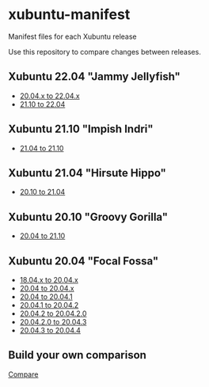 # xubuntu-manifest
Manifest files for each Xubuntu release

Use this repository to compare changes between releases.

## Xubuntu 22.04 "Jammy Jellyfish"
- [20.04.x to 22.04.x](https://github.com/Xubuntu/xubuntu-manifest/compare/xubuntu-20.04...xubuntu-22.04)
- [21.10 to 22.04](https://github.com/Xubuntu/xubuntu-manifest/compare/21.10...22.04)

## Xubuntu 21.10 "Impish Indri"
- [21.04 to 21.10](https://github.com/Xubuntu/xubuntu-manifest/compare/21.04...21.10)

## Xubuntu 21.04 "Hirsute Hippo"
- [20.10 to 21.04](https://github.com/Xubuntu/xubuntu-manifest/compare/20.10...21.04)

## Xubuntu 20.10 "Groovy Gorilla"
- [20.04 to 21.10](https://github.com/Xubuntu/xubuntu-manifest/compare/20.04...20.10)

## Xubuntu 20.04 "Focal Fossa"
- [18.04.x to 20.04.x](https://github.com/Xubuntu/xubuntu-manifest/compare/xubuntu-18.04...xubuntu-20.04)
- [20.04 to 20.04.x](https://github.com/Xubuntu/xubuntu-manifest/compare/20.04...xubuntu-20.04)
- [20.04 to 20.04.1](https://github.com/Xubuntu/xubuntu-manifest/compare/20.04...20.04.1)
- [20.04.1 to 20.04.2](https://github.com/Xubuntu/xubuntu-manifest/compare/20.04.1...20.04.2)
- [20.04.2 to 20.04.2.0](https://github.com/Xubuntu/xubuntu-manifest/compare/20.04.2...20.04.2.0)
- [20.04.2.0 to 20.04.3](https://github.com/Xubuntu/xubuntu-manifest/compare/20.04.2.0...20.04.3)
- [20.04.3 to 20.04.4](https://github.com/Xubuntu/xubuntu-manifest/compare/20.04.3...20.04.4)

## Build your own comparison
[Compare](https://github.com/Xubuntu/xubuntu-manifest/compare)
